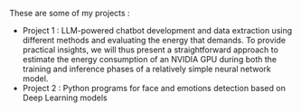 These are some of my projects :
- Project 1 :  LLM-powered chatbot development and data extraction using different methods and evaluating the energy that demands. To provide
 practical insights, we will thus present a straightforward approach to estimate the energy consumption of an NVIDIA GPU during both the training and inference phases of a relatively
 simple neural network model.
- Project 2 : Python programs for face and emotions detection based on Deep Learning models
